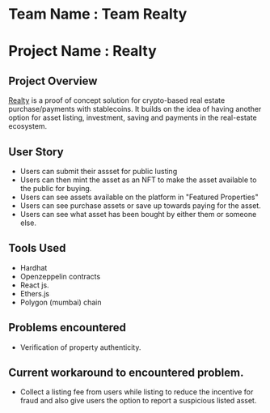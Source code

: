 # Team Name : Team Realty
# Project Name : Realty

## Project Overview
  [Realty](https://realty-app.netlify.app) is a proof of concept solution for crypto-based real estate purchase/payments with stablecoins. It builds on the idea of having another option for asset listing, investment, saving and payments in the real-estate ecosystem.

## User Story 
- Users can submit their assset for public lusting
- Users can then mint the asset as an NFT to make the asset available to the public for buying.
- Users can see assets available on the platform in "Featured Properties"
- Users can see purchase assets or save up towards paying for the asset.
- Users can see what asset has been bought by either them or someone else.

## Tools Used
- Hardhat
- Openzeppelin contracts 
- React js.
- Ethers.js
- Polygon (mumbai) chain


## Problems encountered
- Verification of property authenticity.

## Current workaround to encountered problem.
- Collect a listing fee from users while listing to reduce the incentive for fraud and also give users the option to report a suspicious listed asset.

